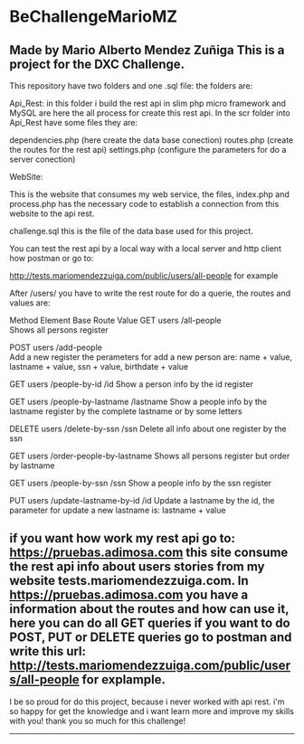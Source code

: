 # BeChallengeMarioMZ
Made by Mario Alberto Mendez Zuñiga
This is a project for the DXC Challenge.
---------------------------------------------------------------------------------------------------------------------------------------
This repository have two folders and one .sql file:
the folders are:

Api_Rest:
in this folder i build the rest api in slim php micro framework and MySQL are here the all process for create this rest api.
In the scr folder into Api_Rest have some files they are:


dependencies.php (here create the data base conection)
routes.php (create the routes for the rest api)
settings.php (configure the parameters for do a server conection)

WebSite:

This is the website that consumes my web service, the files, index.php and process.php 
has the necessary code to establish a connection from this website to the api rest.

challenge.sql this is the file of the data base used for this project.

You can test the rest api by a local way with a local server and http client how postman or
go to: 

http://tests.mariomendezzuiga.com/public/users/all-people for example 

After /users/ you have to write the rest route for do a querie, the routes and values are:

Method	Element	Base Route	            Value
GET	    users	  /all-people	
Shows all persons register

POST	  users	  /add-people	
Add a new register the perameters for add a new person are: name + value, lastname + value, ssn + value, birthdate + value

GET	    users	  /people-by-id	          /id
Show a person info by the id register

GET	    users   /people-by-lastname	    /lastname
Show a people info by the lastname register by the complete lastname or by some letters

DELETE	users	  /delete-by-ssn	        /ssn
Delete all info about one register by the ssn

GET	    users	  /order-people-by-lastname	
Shows all persons register but order by lastname

GET	    users	  /people-by-ssn	        /ssn
Show a people info by the ssn register

PUT	    users	  /update-lastname-by-id	/id
Update a lastname by the id, the parameter for update a new lastname is: lastname + value

if you want how work my rest api go to:
https://pruebas.adimosa.com
this site consume the rest api info about users stories from my website tests.mariomendezzuiga.com.
In https://pruebas.adimosa.com you have a information about the routes and how can use it, here you can do all GET queries if you want to do POST, PUT or DELETE queries go to postman and write this url:
http://tests.mariomendezzuiga.com/public/users/all-people for explample.
---------------------------------------------------------------------------------------------------------------------------------------

I be so proud for do this project, because i never worked with api rest.
i'm so happy for get the knowledge and i want learn more and improve my skills with you! thank you so much for this challenge!

---------------------------------------------------------------------------------------------------------------------------------------

